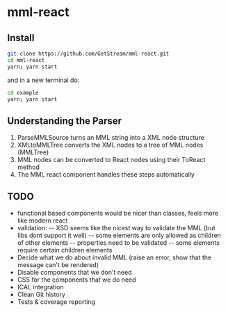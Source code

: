 # mml-react

## Install

```bash
git clone https://github.com/GetStream/mml-react.git
cd mml-react
yarn; yarn start
```

and in a new terminal do:

```bash
cd example
yarn; yarn start
```

## Understanding the Parser

1. ParseMMLSource turns an MML string into a XML node structure
2. XMLtoMMLTree converts the XML nodes to a tree of MML nodes (MMLTree)
3. MML nodes can be converted to React nodes using their ToReact method
4. The MML react component handles these steps automatically

## TODO

- functional based components would be nicer than classes, feels more like modern react
- validation:
  -- XSD seems like the nicest way to validate the MML (but libs dont support it well)
  -- some elements are only allowed as children of other elements
  -- properties need to be validated
  -- some elements require certain children elements
- Decide what we do about invalid MML (raise an error, show that the message can't be rendered)
- Disable components that we don't need
- CSS for the components that we do need
- ICAL integration
- Clean Git history
- Tests & coverage reporting
